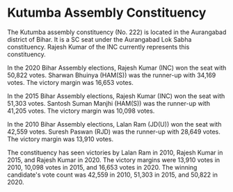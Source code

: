 # Kutumba Assembly Constituency

The Kutumba assembly constituency (No. 222) is located in the Aurangabad district of Bihar. It is a SC seat under the Aurangabad Lok Sabha constituency. Rajesh Kumar of the INC currently represents this constituency.

In the 2020 Bihar Assembly elections, Rajesh Kumar (INC) won the seat with 50,822 votes. Sharwan Bhuinya (HAM(S)) was the runner-up with 34,169 votes. The victory margin was 16,653 votes.

In the 2015 Bihar Assembly elections, Rajesh Kumar (INC) won the seat with 51,303 votes. Santosh Suman Manjhi (HAM(S)) was the runner-up with 41,205 votes. The victory margin was 10,098 votes.

In the 2010 Bihar Assembly elections, Lalan Ram (JD(U)) won the seat with 42,559 votes. Suresh Paswan (RJD) was the runner-up with 28,649 votes. The victory margin was 13,910 votes.

The constituency has seen victories by Lalan Ram in 2010, Rajesh Kumar in 2015, and Rajesh Kumar in 2020. The victory margins were 13,910 votes in 2010, 10,098 votes in 2015, and 16,653 votes in 2020. The winning candidate's vote count was 42,559 in 2010, 51,303 in 2015, and 50,822 in 2020.
